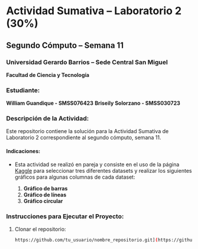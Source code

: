 # Actividad Sumativa – Laboratorio 2 (30%)

## Segundo Cómputo – Semana 11

### Universidad Gerardo Barrios – Sede Central San Miguel
**Facultad de Ciencia y Tecnología**

### Estudiante:
**William Guandique - SMSS076423**
**Briseily Solorzano - SMSS030723**

### Descripción de la Actividad:
Este repositorio contiene la solución para la Actividad Sumativa de Laboratorio 2 correspondiente al segundo cómputo, semana 11.

#### Indicaciones:
- Esta actividad se realizó en pareja y consiste en el uso de la página [Kaggle](https://www.kaggle.com/) para seleccionar tres diferentes datasets y realizar los siguientes gráficos para algunas columnas de cada dataset:

  1. **Gráfico de barras**
  2. **Gráfico de líneas**
  3. **Gráfico circular**

### Instrucciones para Ejecutar el Proyecto:
1. Clonar el repositorio:
   ```bash
   https://github.com/tu_usuario/nombre_repositorio.git](https://github.com/WGuandique-2005/Semana11_Lab2_PCIII.git
